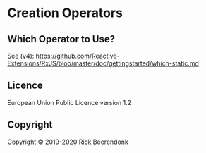 # Creation Operators

## Which Operator to Use?

See (v4): https://github.com/Reactive-Extensions/RxJS/blob/master/doc/gettingstarted/which-static.md

## Licence

European Union Public Licence version 1.2

## Copyright

Copyright © 2019-2020 Rick Beerendonk

